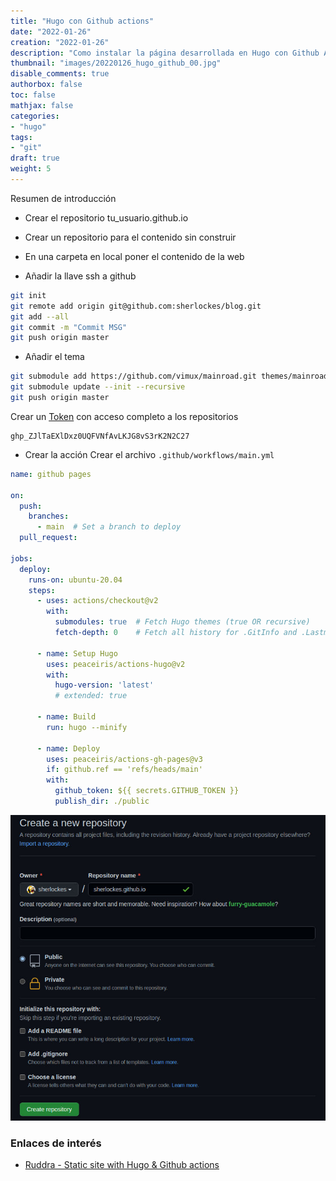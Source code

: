 ```yaml
---
title: "Hugo con Github actions"
date: "2022-01-26"
creation: "2022-01-26"
description: "Como instalar la página desarrollada en Hugo con Github Actions"
thumbnail: "images/20220126_hugo_github_00.jpg"
disable_comments: true
authorbox: false
toc: false
mathjax: false
categories:
- "hugo"
tags:
- "git"
draft: true
weight: 5
---
```

Resumen de introducción
<!--more-->

- Crear el repositorio tu_usuario.github.io
- Crear un repositorio para el contenido sin construir

- En una carpeta en local poner el contenido de la web

- Añadir la llave ssh a github



``` bash
git init
git remote add origin git@github.com:sherlockes/blog.git
git add --all
git commit -m "Commit MSG"
git push origin master
```

- Añadir el tema
``` bash
git submodule add https://github.com/vimux/mainroad.git themes/mainroad
git submodule update --init --recursive
git push origin master
```

Crear un [Token](https://github.com/settings/tokens/new) con acceso completo a los repositorios

```
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
```

- Crear la acción
Crear el archivo `.github/workflows/main.yml`

``` yml
name: github pages

on:
  push:
    branches:
      - main  # Set a branch to deploy
  pull_request:

jobs:
  deploy:
    runs-on: ubuntu-20.04
    steps:
      - uses: actions/checkout@v2
        with:
          submodules: true  # Fetch Hugo themes (true OR recursive)
          fetch-depth: 0    # Fetch all history for .GitInfo and .Lastmod

      - name: Setup Hugo
        uses: peaceiris/actions-hugo@v2
        with:
          hugo-version: 'latest'
          # extended: true

      - name: Build
        run: hugo --minify

      - name: Deploy
        uses: peaceiris/actions-gh-pages@v3
        if: github.ref == 'refs/heads/main'
        with:
          github_token: ${{ secrets.GITHUB_TOKEN }}
          publish_dir: ./public
```

![image-01]

### Enlaces de interés
- [Ruddra - Static site with Hugo & Github actions](https://ruddra.com/hugo-deploy-static-page-using-github-actions/)

[link]: https://www.google.es

[image-01]: /images/20220126_hugo_github_01.jpg
